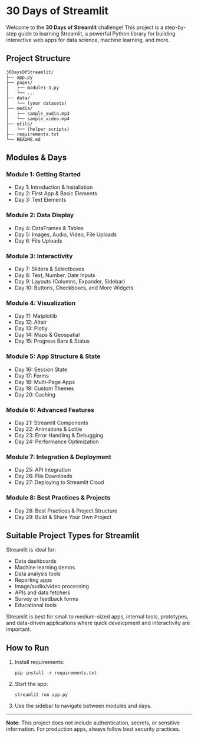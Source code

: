 # 30 Days of Streamlit

Welcome to the **30 Days of Streamlit** challenge! This project is a step-by-step guide to learning Streamlit, a powerful Python library for building interactive web apps for data science, machine learning, and more.

## Project Structure

```
30DaysOfStreamlit/
├── app.py
├── pages/
│   ├── module1-3.py
│   └── ...
├── data/
│   └── (your datasets)
├── media/
│   ├── sample_audio.mp3
│   └── sample_video.mp4
├── utils/
│   └── (helper scripts)
├── requirements.txt
└── README.md
```

## Modules & Days

### Module 1: Getting Started
- Day 1: Introduction & Installation
- Day 2: First App & Basic Elements
- Day 3: Text Elements

### Module 2: Data Display
- Day 4: DataFrames & Tables
- Day 5: Images, Audio, Video, File Uploads
- Day 6: File Uploads

### Module 3: Interactivity
- Day 7: Sliders & Selectboxes
- Day 8: Text, Number, Date Inputs
- Day 9: Layouts (Columns, Expander, Sidebar)
- Day 10: Buttons, Checkboxes, and More Widgets

### Module 4: Visualization
- Day 11: Matplotlib
- Day 12: Altair
- Day 13: Plotly
- Day 14: Maps & Geospatial
- Day 15: Progress Bars & Status

### Module 5: App Structure & State
- Day 16: Session State
- Day 17: Forms
- Day 18: Multi-Page Apps
- Day 19: Custom Themes
- Day 20: Caching

### Module 6: Advanced Features
- Day 21: Streamlit Components
- Day 22: Animations & Lottie
- Day 23: Error Handling & Debugging
- Day 24: Performance Optimization

### Module 7: Integration & Deployment
- Day 25: API Integration
- Day 26: File Downloads
- Day 27: Deploying to Streamlit Cloud

### Module 8: Best Practices & Projects
- Day 28: Best Practices & Project Structure
- Day 29: Build & Share Your Own Project

## Suitable Project Types for Streamlit

Streamlit is ideal for:
- Data dashboards
- Machine learning demos
- Data analysis tools
- Reporting apps
- Image/audio/video processing
- APIs and data fetchers
- Survey or feedback forms
- Educational tools

Streamlit is best for small to medium-sized apps, internal tools, prototypes, and data-driven applications where quick development and interactivity are important.

## How to Run

1. Install requirements:
   ```
   pip install -r requirements.txt
   ```
2. Start the app:
   ```
   streamlit run app.py
   ```
3. Use the sidebar to navigate between modules and days.

---

**Note:** This project does not include authentication, secrets, or sensitive information. For production apps, always follow best security practices.
